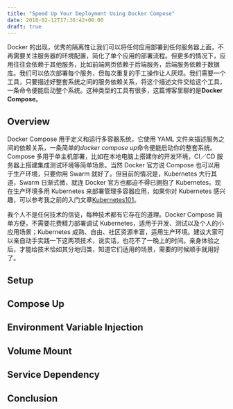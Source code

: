 ```yaml
---
title: "Speed Up Your Deployment Using Docker Compose"
date: 2018-02-12T17:36:42+08:00
draft: true
---
```


Docker 的出现，优秀的隔离性让我们可以将任何应用部署到任何服务器上面，不再需要关注服务器的环境配置，简化了单个应用的部署流程。但更多的情况下，应用往往会依赖于其他服务，比如前端网页依赖于后端服务，后端服务依赖于数据库。我们可以依次部署每个服务，但每次重复的手工操作让人厌烦。我们需要一个工具，只要描述好整套系统之间的服务依赖关系，将这个描述文件交给这个工具，一条命令便能启动整个系统。这种类型的工具有很多，这篇博客里聊的是**Docker Compose**。

## Overview

Docker Compose 用于定义和运行多容器系统，它使用 YAML 文件来描述服务之间的依赖关系，一条简单的*docker compose up*命令便能启动你的整套系统。
Compose 多用于单主机部署，比如在本地电脑上搭建你的开发环境，CI／CD 服务器上搭建集成测试环境等简单场景。当然 Docker 官方说 Compose 也可以用于生产环境，只要你用 Swarm 就好了。但目前的情况是，Kubernetes 大行其道，Swarm 日渐式微，就连 Docker 官方也都迫不得已拥抱了 Kubernetes。现在生产环境多用 Kubernetes 来部署管理多容器应用，如果你对 Kubernetes 感兴趣，可以参考我之前的入门文章[Kubernetes101](http://studymakesmehappy.club/posts/kubernetes101/)。

我个人不是任何技术的信徒，每种技术都有它存在的道理。Docker Compose 简单方便，不需要花费精力部署调试 Kubernetes，适用于开发、测试以及个人的小应用场景；Kubernetes 成熟、自由、社区资源丰富，适用生产环境。建议大家可以亲自动手实践一下这两项技术，说实话，也花不了一晚上的时间。亲身体验之后，才能给技术恰如其分地归类，知道它们适用的场景，需要的时候顺手就用好了。

## Setup

## Compose Up

## Environment Variable Injection

## Volume Mount

## Service Dependency

## Conclusion
